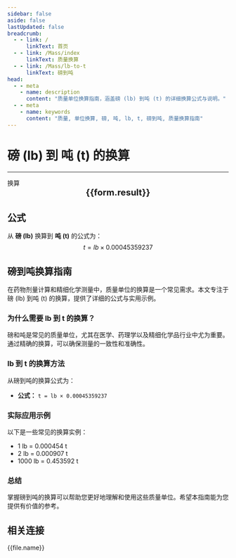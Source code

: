 ```yaml
---
sidebar: false
aside: false
lastUpdated: false
breadcrumb:
  - - link: /
      linkText: 首页
  - - link: /Mass/index
      linkText: 质量换算
  - - link: /Mass/lb-to-t
      linkText: 磅到吨
head:
  - - meta
    - name: description
      content: "质量单位换算指南，涵盖磅 (lb) 到吨 (t) 的详细换算公式与说明。"
  - - meta
    - name: keywords
      content: "质量, 单位换算, 磅, 吨, lb, t, 磅到吨, 质量换算指南"
---
```

# 磅 (lb) 到 吨 (t) 的换算
---
<script setup>
import { onMounted, reactive, inject, ref } from 'vue'
import { NButton, NForm, NFormItem, NInput, NInputNumber, NSelect, NCard, useMessage,NGrid ,NGi } from 'naive-ui'
import { defineClientComponent } from 'vitepress'
import { Mass } from '../../files';

const convert = inject('convert')

const form = reactive({
  number: null,
  result: '',
})

const convertHandler = () => {
  if (form.number !== null && !isNaN(form.number)) {
    const convertedValue = parseFloat(form.number) * 0.00045359237
    form.result = `${form.number}lb = ${convertedValue.toFixed(6)}t`
  } else {
    form.result = '请输入有效的数值。'
  }
}
</script>

<n-form size="large" :model="form">
  <n-form-item label="磅 (lb)">
    <n-input-number v-model:value="form.number" placeholder="输入磅" style="width: 100%" />
  </n-form-item>
  <n-form-item>
    <n-button type="info" @click="convertHandler" block>换算</n-button>
  </n-form-item>
</n-form>

<n-card  embedded :bordered="false" hoverable>
  <div  style="text-align:center;font-size:20px;">
    <strong>{{form.result}}</strong>
  </div>
</n-card>

## 公式

从 **磅 (lb)** 换算到 **吨 (t)** 的公式为：
$$ t = lb \times 0.00045359237 $$

## 磅到吨换算指南

在药物剂量计算和精细化学测量中，质量单位的换算是一个常见需求。本文专注于磅 (lb) 到吨 (t) 的换算，提供了详细的公式与实用示例。

### 为什么需要 lb 到 t 的换算？

磅和吨是常见的质量单位，尤其在医学、药理学以及精细化学品行业中尤为重要。通过精确的换算，可以确保测量的一致性和准确性。

### lb 到 t 的换算方法

从磅到吨的换算公式为：

- **公式：** `t = lb × 0.00045359237`

### 实际应用示例

以下是一些常见的换算实例：

- 1 lb = 0.000454 t
- 2 lb = 0.000907 t
- 1000 lb = 0.453592 t

### 总结

掌握磅到吨的换算可以帮助您更好地理解和使用这些质量单位。希望本指南能为您提供有价值的参考。

## 相关连接
<n-grid x-gap="12" :cols="2">
  <n-gi v-for="(file, index) in Mass" :key="index">
    <n-button
      text
      tag="a"
      :href="file.path"
      type="info"
    >
      {{file.name}}
    </n-button>
  </n-gi>
</n-grid>